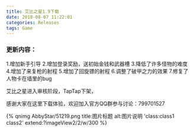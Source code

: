 ```yaml
---
title: 艾比之星1.9下载
date: 2018-08-07 11:22:01
categories: Releases
tags: Game
---
```

<!-- * [国内Android玩家下载1.9版](http://p6yal4ykc.bkt.clouddn.com/AbbyStar1.9.apk)
* [苹果应用商店](https://itunes.apple.com/cn/app/id1340116174)
* [谷歌应用商店](https://play.google.com/store/apps/details?id=com.BreakSymmetry.AbbyStar) -->

### 更新内容：
1.增加新手引导
2.增加登录奖励，送初始金钱和武器槽
3.降低了许多怪物的难度
4.增加了来复枪的射程
5.增加了回旋镖的射程
6.调整了破甲之力的效果
7.修复了人物卡在墙里的bug

艾比之星进入审核阶段，TapTap下架，

感谢大家在这里下载体验，欢迎加入官方QQ群参与讨论：799701527

{% qnimg AbbyStar/51219.png title:图片标题 alt:图片说明 'class:class1 class2' extend:?imageView2/2/w/300 %}
<!-- {% qnimg SpinSmash/512.png title:图片标题 alt:图片说明 'class:class1 class2' extend:?-widthwebp %} -->

<!-- 欢迎加入官方QQ群与我们讨论：799701527 -->
